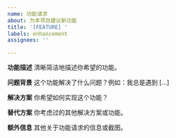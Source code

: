 ```yaml
---
name: 功能请求
about: 为本项目建议新功能
title: '[FEATURE] '
labels: enhancement
assignees: ''

---
```


**功能描述**
清晰简洁地描述你希望的功能。

**问题背景**
这个功能解决了什么问题？例如：我总是遇到 [...]

**解决方案**
你希望如何实现这个功能？

**替代方案**
你考虑过的其他解决方案或功能。

**额外信息**
其他关于功能请求的信息或截图。

